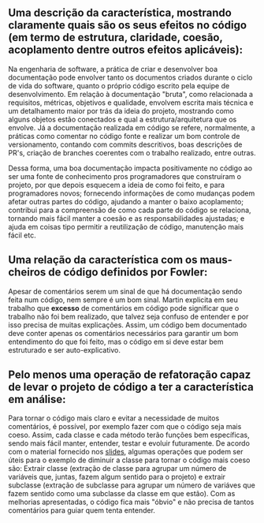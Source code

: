 ## Uma descrição da característica, mostrando claramente quais são os seus efeitos no código (em termo de estrutura, claridade, coesão, acoplamento dentre outros efeitos aplicáveis):

Na engenharia de software, a prática de criar e desenvolver boa documentação pode envolver tanto os documentos criados durante o ciclo de vida do software, quanto o próprio código escrito pela equipe de desenvolvimento. Em relação à documentação "bruta", como relacionada a requisitos, métricas, objetivos e qualidade, envolvem escrita mais técnica e um detalhamento maior por trás da ideia do projeto, mostrando como alguns objetos estão conectados e qual a estrutura/arquitetura que os envolve. Já a documentação realizada em código se refere, normalmente, a práticas como comentar no código fonte e realizar um bom controle de versionamento, contando com commits descritivos, boas descrições de PR's, criação de branches coerentes com o trabalho realizado, entre outras.

Dessa forma, uma boa documentação impacta positivamente no código ao ser uma fonte de conhecimento pros programadores que construiram o projeto, por que depois esquecem a ideia de como foi feito, e para programadores novos; fornecendo informações de como mudanças podem afetar outras partes do código, ajudando a manter o baixo acoplamento; contribui para a compreensão de como cada parte do código se relaciona, tornando mais fácil manter a coesão e as responsabilidades ajustadas; e ajuda em coisas tipo permitir a reutilização de código, manutenção mais fácil etc. 

## Uma relação da característica com os maus-cheiros de código definidos por Fowler:

Apesar de comentários serem um sinal de que há documentação sendo feita num código, nem sempre é um bom sinal. Martin explicita em seu trabalho que **excesso** de comentários em código pode significar que o trabalho não foi bem realizado, que talvez seja confuso de entender e por isso precisa de muitas explicações. Assim, um código bem documentado deve conter apenas os comentários necessários para garantir um bom entendimento do que foi feito, mas o código em si deve estar bem estruturado e ser auto-explicativo.

## Pelo menos uma operação de refatoração capaz de levar o projeto de código a ter a característica em análise:

Para tornar o código mais claro e evitar a necessidade de muitos comentários, é possível, por exemplo fazer com que o código seja mais coeso. Assim, cada classe e cada método terão funções bem específicas, sendo mais fácil manter, entender, testar e evoluir futuramente. De acordo com o material fornecido nos [slides](https://docs.google.com/presentation/d/1BG1DVjtOZeG-j3Fmj1cY1gz-4AW9FphX/edit?pli=1#slide=id.p9), algumas operações que podem ser úteis para o exemplo de diminuir a classe para tornar o código mais coeso são: Extrair classe (extração de classe para agrupar um número de variáveis que, juntas, fazem algum sentido para o projeto) e extrair subclasse (extração de subclasse para agrupar um número de variáves que fazem sentido como uma subclasse da classe em que estão). Com as melhorias apresentadas, o código fica mais "óbvio" e não precisa de tantos comentários para guiar quem tenta entender.